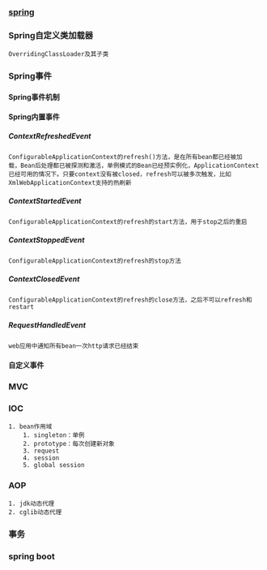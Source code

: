 ### [spring](https://www.cnblogs.com/binarylei/p/10198698.html)

### Spring自定义类加载器
    OverridingClassLoader及其子类
### Spring事件
#### Spring事件机制
#### Spring内置事件
##### ContextRefreshedEvent
    ConfigurableApplicationContext的refresh()方法，是在所有bean都已经被加
    载，Bean后处理都已被探测和激活，单例模式的Bean已经预实例化，ApplicationContext
    已经可用的情况下。只要context没有被closed，refresh可以被多次触发，比如
    XmlWebApplicationContext支持的热刷新
##### ContextStartedEvent
    ConfigurableApplicationContext的refresh的start方法，用于stop之后的重启
##### ContextStoppedEvent
    ConfigurableApplicationContext的refresh的stop方法
##### ContextClosedEvent
    ConfigurableApplicationContext的refresh的close方法，之后不可以refresh和restart
##### RequestHandledEvent
    web应用中通知所有bean一次http请求已经结束
#### 自定义事件

### MVC
### IOC
    1. bean作用域
        1. singleton：单例
        2. prototype：每次创建新对象
        3. request
        4. session
        5. global session
### AOP
    1. jdk动态代理
    2. cglib动态代理
### 事务
### spring boot
